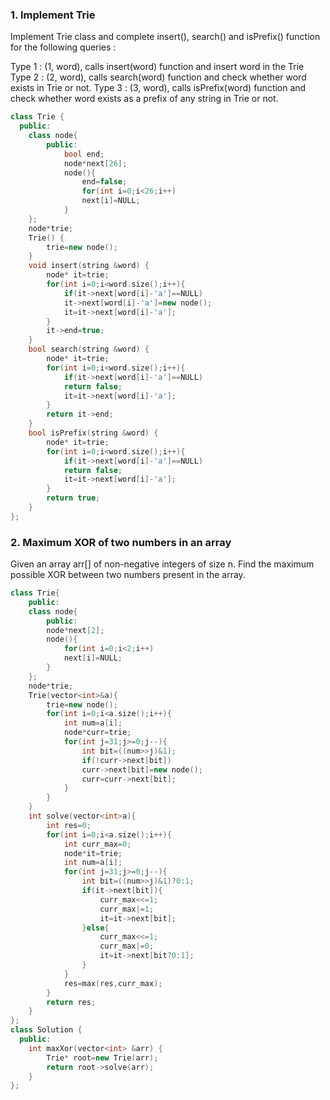 ### 1. Implement Trie
Implement Trie class and complete insert(), search() and isPrefix() function for the following queries :

Type 1 : (1, word), calls insert(word) function and insert word in the Trie
Type 2 : (2, word), calls search(word) function and check whether word exists in Trie or not.
Type 3 : (3, word), calls isPrefix(word) function and check whether word exists as a prefix of any string in Trie or not.

```cpp
class Trie {
  public:
    class node{
        public:
            bool end;
            node*next[26];
            node(){
                end=false;
                for(int i=0;i<26;i++)
                next[i]=NULL;
            }
    };
    node*trie;
    Trie() {
        trie=new node();
    }
    void insert(string &word) {
        node* it=trie;
        for(int i=0;i<word.size();i++){
            if(it->next[word[i]-'a']==NULL)
            it->next[word[i]-'a']=new node();
            it=it->next[word[i]-'a'];
        }
        it->end=true;
    }
    bool search(string &word) {
        node* it=trie;
        for(int i=0;i<word.size();i++){
            if(it->next[word[i]-'a']==NULL)
            return false;
            it=it->next[word[i]-'a'];
        }
        return it->end;
    }
    bool isPrefix(string &word) {
        node* it=trie;
        for(int i=0;i<word.size();i++){
            if(it->next[word[i]-'a']==NULL)
            return false;
            it=it->next[word[i]-'a'];
        }
        return true;
    }
};
```

### 2. Maximum XOR of two numbers in an array
Given an array arr[] of non-negative integers of size n. Find the maximum possible XOR between two numbers present in the array.

```cpp
class Trie{
    public:
    class node{
        public:
        node*next[2];
        node(){
            for(int i=0;i<2;i++)
            next[i]=NULL;
        }
    };
    node*trie;
    Trie(vector<int>&a){
        trie=new node();
        for(int i=0;i<a.size();i++){
            int num=a[i];
            node*curr=trie;
            for(int j=31;j>=0;j--){
                int bit=((num>>j)&1);
                if(!curr->next[bit])
                curr->next[bit]=new node();
                curr=curr->next[bit];
            }
        }
    }
    int solve(vector<int>a){
        int res=0;
        for(int i=0;i<a.size();i++){
            int curr_max=0;
            node*it=trie;
            int num=a[i];
            for(int j=31;j>=0;j--){
                int bit=((num>>j)&1)?0:1;
                if(it->next[bit]){
                    curr_max<<=1;
                    curr_max|=1;
                    it=it->next[bit];
                }else{
                    curr_max<<=1;
                    curr_max|=0;
                    it=it->next[bit?0:1];
                }
            }
            res=max(res,curr_max);
        }
        return res;
    }
};
class Solution {
  public:
    int maxXor(vector<int> &arr) {
        Trie* root=new Trie(arr);
        return root->solve(arr);
    }
};
```
